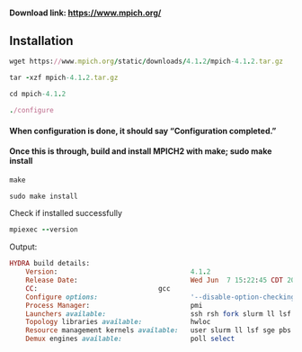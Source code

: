 #### Download link: https://www.mpich.org/

## Installation
```ruby
wget https://www.mpich.org/static/downloads/4.1.2/mpich-4.1.2.tar.gz
```
```ruby
tar -xzf mpich-4.1.2.tar.gz
```

```ruby
cd mpich-4.1.2
```

```ruby
./configure
```
#### When configuration is done, it should say “Configuration completed.” 

#### Once this is through, build and install MPICH2 with make; sudo make install
```ruby
make
```

```ruby
sudo make install
```

Check if installed successfully
```ruby
mpiexec --version
```

Output:
```ruby
HYDRA build details:
    Version:                                 4.1.2
    Release Date:                            Wed Jun  7 15:22:45 CDT 2023
    CC:                              gcc      
    Configure options:                       '--disable-option-checking' '--prefix=NONE' '--with-hwloc=embedded' '--cache-file=/dev/null' '--srcdir=.' 'CC=gcc' 'CFLAGS= -O2' 'LDFLAGS=' 'LIBS=' 'CPPFLAGS= -DNETMOD_INLINE=__netmod_inline_ofi__ -I/home/plau/Downloads/mpich-4.1.2/src/mpl/include -I/home/plau/Downloads/mpich-4.1.2/modules/json-c -I/home/plau/Downloads/mpich-4.1.2/modules/hwloc/include -D_REENTRANT -I/home/plau/Downloads/mpich-4.1.2/src/mpi/romio/include -I/home/plau/Downloads/mpich-4.1.2/src/pmi/include -I/home/plau/Downloads/mpich-4.1.2/modules/yaksa/src/frontend/include -I/home/plau/Downloads/mpich-4.1.2/modules/libfabric/include'
    Process Manager:                         pmi
    Launchers available:                     ssh rsh fork slurm ll lsf sge manual persist
    Topology libraries available:            hwloc
    Resource management kernels available:   user slurm ll lsf sge pbs cobalt
    Demux engines available:                 poll select

```